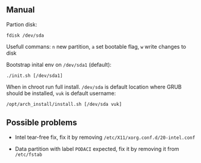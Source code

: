## Manual

Partion disk:

`fdisk /dev/sda`

Usefull commans: `n` new partition, `a` set bootable flag, `w` write changes to disk

Bootstrap inital env on `/dev/sda1` (default):

`./init.sh [/dev/sda1]`

When in chroot run full install.
`/dev/sda` is default location where GRUB should be installed, `vuk` is default username:

`/opt/arch_install/install.sh [/dev/sda vuk]`

## Possible problems

- Intel tear-free fix, fix it by removing `/etc/X11/xorg.conf.d/20-intel.conf`

- Data partition with label `PODACI` expected, fix it by removing it from `/etc/fstab`

